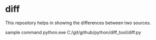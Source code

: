 # diff
This repository helps in showing the differences between two sources.

sample command
python.exe C:/git/github/python/diff_tool/diff.py